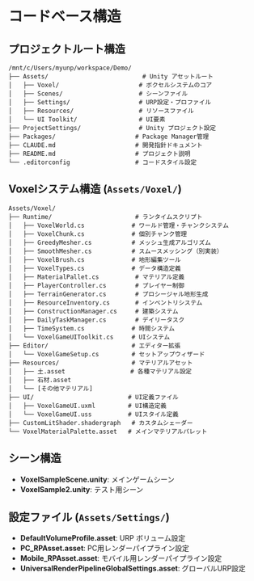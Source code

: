 # コードベース構造

## プロジェクトルート構造
```
/mnt/c/Users/myunp/workspace/Demo/
├── Assets/                          # Unity アセットルート
│   ├── Voxel/                      # ボクセルシステムのコア
│   ├── Scenes/                     # シーンファイル
│   ├── Settings/                   # URP設定・プロファイル
│   ├── Resources/                  # リソースファイル
│   └── UI Toolkit/                 # UI要素
├── ProjectSettings/                # Unity プロジェクト設定
├── Packages/                      # Package Manager管理
├── CLAUDE.md                      # 開発指針ドキュメント
├── README.md                      # プロジェクト説明
└── .editorconfig                  # コードスタイル設定
```

## Voxelシステム構造 (`Assets/Voxel/`)
```
Assets/Voxel/
├── Runtime/                       # ランタイムスクリプト
│   ├── VoxelWorld.cs             # ワールド管理・チャンクシステム
│   ├── VoxelChunk.cs             # 個別チャンク管理
│   ├── GreedyMesher.cs           # メッシュ生成アルゴリズム
│   ├── SmoothMesher.cs           # スムースメッシング（別実装）
│   ├── VoxelBrush.cs             # 地形編集ツール
│   ├── VoxelTypes.cs             # データ構造定義
│   ├── MaterialPallet.cs          # マテリアル定義
│   ├── PlayerController.cs        # プレイヤー制御
│   ├── TerrainGenerator.cs        # プロシージャル地形生成
│   ├── ResourceInventory.cs       # インベントリシステム
│   ├── ConstructionManager.cs     # 建築システム
│   ├── DailyTaskManager.cs        # デイリータスク
│   ├── TimeSystem.cs             # 時間システム
│   └── VoxelGameUIToolkit.cs     # UIシステム
├── Editor/                       # エディター拡張
│   └── VoxelGameSetup.cs         # セットアップウィザード
├── Resources/                    # マテリアルアセット
│   ├── 土.asset                  # 各種マテリアル設定
│   ├── 石材.asset
│   └── [その他マテリアル]
├── UI/                          # UI定義ファイル
│   ├── VoxelGameUI.uxml         # UI構造定義
│   └── VoxelGameUI.uss          # UIスタイル定義
├── CustomLitShader.shadergraph   # カスタムシェーダー
└── VoxelMaterialPalette.asset   # メインマテリアルパレット
```

## シーン構造
- **VoxelSampleScene.unity**: メインゲームシーン
- **VoxelSample2.unity**: テスト用シーン

## 設定ファイル (`Assets/Settings/`)
- **DefaultVolumeProfile.asset**: URP ボリューム設定
- **PC_RPAsset.asset**: PC用レンダーパイプライン設定
- **Mobile_RPAsset.asset**: モバイル用レンダーパイプライン設定
- **UniversalRenderPipelineGlobalSettings.asset**: グローバルURP設定